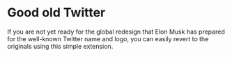 # Good old Twitter

If you are not yet ready for the global redesign that Elon Musk has prepared for the well-known Twitter name and logo, you can easily revert to the originals using this simple extension.